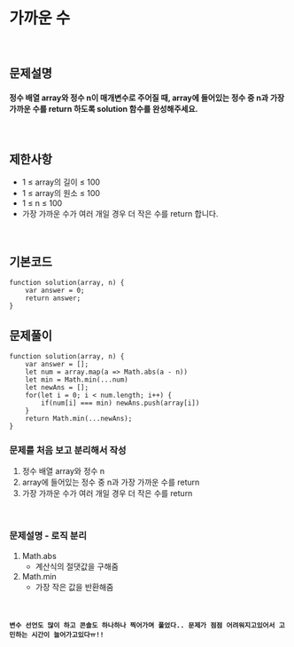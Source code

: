 # 가까운 수

<br>

## 문제설명
#### 정수 배열 array와 정수 n이 매개변수로 주어질 때, array에 들어있는 정수 중 n과 가장 가까운 수를 return 하도록 solution 함수를 완성해주세요.

<br>

## 제한사항
* 1 ≤ array의 길이 ≤ 100
* 1 ≤ array의 원소 ≤ 100
* 1 ≤ n ≤ 100
* 가장 가까운 수가 여러 개일 경우 더 작은 수를 return 합니다.

<br>

## 기본코드
```
function solution(array, n) {
    var answer = 0;
    return answer;
}
```


## 문제풀이
```
function solution(array, n) {
    var answer = [];
    let num = array.map(a => Math.abs(a - n))
    let min = Math.min(...num)
    let newAns = [];
    for(let i = 0; i < num.length; i++) {
        if(num[i] === min) newAns.push(array[i])
    }
    return Math.min(...newAns);
}
```
### 문제를 처음 보고 분리해서 작성
1. 정수 배열 array와 정수 n
2. array에 들어있는 정수 중 n과 가장 가까운 수를 return
3. 가장 가까운 수가 여러 개일 경우 더 작은 수를 return

<br>

### 문제설명 - 로직 분리
1. Math.abs
   - 계산식의 절댓값을 구해줌
2. Math.min
   - 가장 작은 값을 반환해줌


<br>

#### `변수 선언도 많이 하고 콘솔도 하나하나 찍어가며 풀었다.. 문제가 점점 어려워지고있어서 고민하는 시간이 늘어가고있다ㅠ!!`
